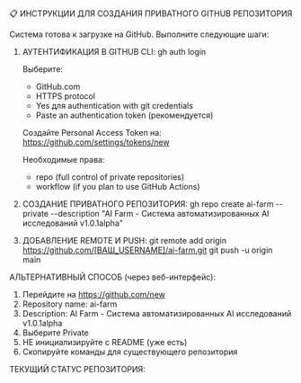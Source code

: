 
📋 ИНСТРУКЦИИ ДЛЯ СОЗДАНИЯ ПРИВАТНОГО GITHUB РЕПОЗИТОРИЯ

Система готова к загрузке на GitHub. Выполните следующие шаги:

1. АУТЕНТИФИКАЦИЯ В GITHUB CLI:
   gh auth login
   
   Выберите:
   - GitHub.com
   - HTTPS protocol  
   - Yes для authentication with git credentials
   - Paste an authentication token (рекомендуется)
   
   Создайте Personal Access Token на:
   https://github.com/settings/tokens/new
   
   Необходимые права:
   - repo (full control of private repositories)
   - workflow (if you plan to use GitHub Actions)

2. СОЗДАНИЕ ПРИВАТНОГО РЕПОЗИТОРИЯ:
   gh repo create ai-farm --private --description "AI Farm - Система автоматизированных AI исследований v1.0.1alpha"
   
3. ДОБАВЛЕНИЕ REMOTE И PUSH:
   git remote add origin https://github.com/[ВАШ_USERNAME]/ai-farm.git
   git push -u origin main

АЛЬТЕРНАТИВНЫЙ СПОСОБ (через веб-интерфейс):
1. Перейдите на https://github.com/new
2. Repository name: ai-farm
3. Description: AI Farm - Система автоматизированных AI исследований v1.0.1alpha  
4. Выберите Private
5. НЕ инициализируйте с README (уже есть)
6. Скопируйте команды для существующего репозитория

ТЕКУЩИЙ СТАТУС РЕПОЗИТОРИЯ:
